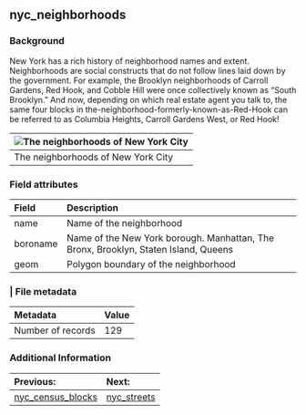 ## nyc\_neighborhoods

### Background
New York has a rich history of neighborhood names and extent. Neighborhoods are social constructs that do not follow lines laid down by the government. For example, the Brooklyn neighborhoods of Carroll Gardens, Red Hook, and Cobble Hill were once collectively known as “South Brooklyn.” And now, depending on which real estate agent you talk to, the same four blocks in the-neighborhood-formerly-known-as-Red-Hook can be referred to as Columbia Heights, Carroll Gardens West, or Red Hook!

| ![The neighborhoods of New York City](http://workshops.boundlessgeo.com/postgis-intro/_images/nyc_neighborhoods.png) |
| :------- |
| The neighborhoods of New York City |

### Field attributes
| Field | Description |
| :-------- | :---------- |
| name | Name of the neighborhood |
| boroname | Name of the New York borough. Manhattan, The Bronx, Brooklyn, Staten Island, Queens |
| geom | Polygon boundary of the neighborhood |

### | File metadata
| Metadata | Value |
| :------- | :---- |
| Number of records | 129 |

### Additional Information

| Previous: | Next: |
| :-------- | :---- |
| [nyc_census_blocks](nyc_census_blocks.md) | [nyc_streets](nyc_streets.md) |
